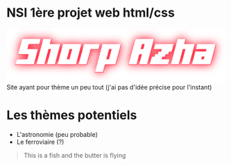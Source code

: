 # NSI 1ère projet web html/css
![Sry](images/logo_shorpazha.png)
Site ayant pour thème un peu tout
(j'ai pas d'idée précise pour l'instant)
# Les thèmes potentiels
* L'astronomie (peu probable)
* Le ferroviaire (?)

> This is a fish and the butter is flying
